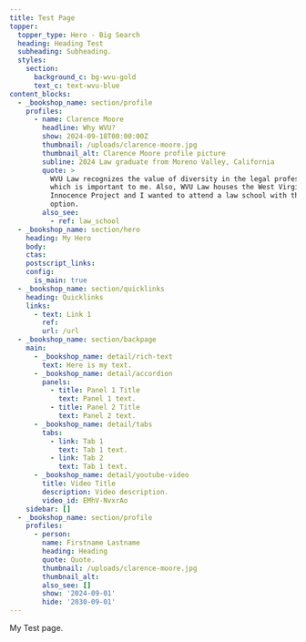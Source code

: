 ```yaml
---
title: Test Page
topper:
  topper_type: Hero - Big Search
  heading: Heading Test
  subheading: Subheading.
  styles:
    section:
      background_c: bg-wvu-gold
      text_c: text-wvu-blue
content_blocks:
  - _bookshop_name: section/profile
    profiles:
      - name: Clarence Moore
        headline: Why WVU?
        show: 2024-09-18T00:00:00Z
        thumbnail: /uploads/clarence-moore.jpg
        thumbnail_alt: Clarence Moore profile picture
        subline: 2024 Law graduate from Moreno Valley, California
        quote: >
          WVU Law recognizes the value of diversity in the legal profession,
          which is important to me. Also, WVU Law houses the West Virginia
          Innocence Project and I wanted to attend a law school with that
          option.
        also_see:
          - ref: law_school
  - _bookshop_name: section/hero
    heading: My Hero
    body:
    ctas:
    postscript_links:
    config:
      is_main: true
  - _bookshop_name: section/quicklinks
    heading: Quicklinks
    links:
      - text: Link 1
        ref:
        url: /url
  - _bookshop_name: section/backpage
    main:
      - _bookshop_name: detail/rich-text
        text: Here is my text.
      - _bookshop_name: detail/accordion
        panels:
          - title: Panel 1 Title
            text: Panel 1 text.
          - title: Panel 2 Title
            text: Panel 2 text.
      - _bookshop_name: detail/tabs
        tabs:
          - link: Tab 1
            text: Tab 1 text.
          - link: Tab 2
            text: Tab 1 text.
      - _bookshop_name: detail/youtube-video
        title: Video Title
        description: Video description.
        video_id: EMhV-NvxrAo
    sidebar: []
  - _bookshop_name: section/profile
    profiles:
      - person:
        name: Firstname Lastname
        heading: Heading
        quote: Quote.
        thumbnail: /uploads/clarence-moore.jpg
        thumbnail_alt:
        also_see: []
        show: '2024-09-01'
        hide: '2030-09-01'
---
```

My Test page.